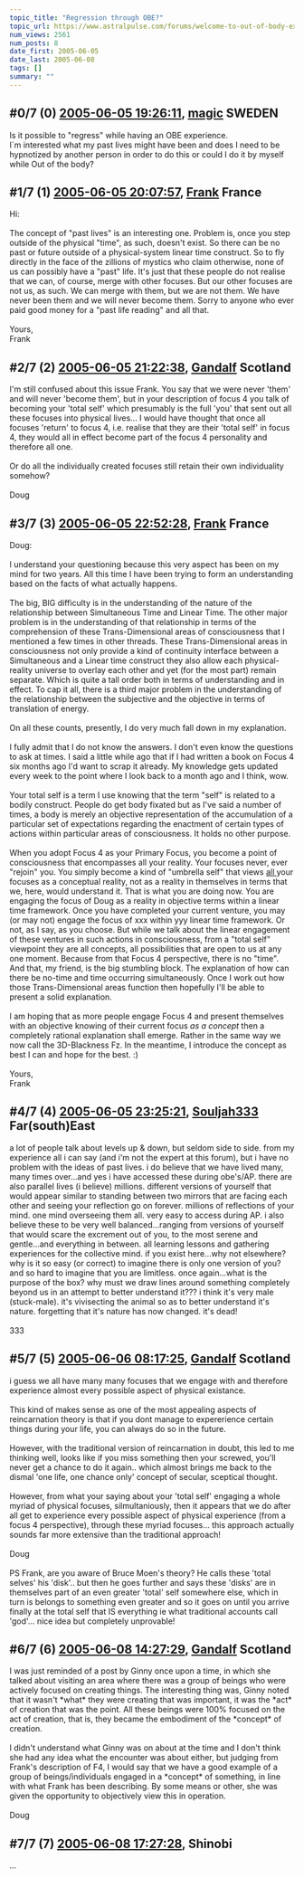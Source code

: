 ```yaml
---
topic_title: "Regression through OBE?"
topic_url: https://www.astralpulse.com/forums/welcome-to-out-of-body-experiences!/regression-through-obe
num_views: 2561
num_posts: 8
date_first: 2005-06-05
date_last: 2005-06-08
tags: []
summary: ""
---
```


## \#0/7 (0) [2005-06-05 19:26:11](https://www.astralpulse.com/forums/index.php?msg=165479), [magic](https://www.astralpulse.com/forums/profile/?u=9163) SWEDEN ##
<section>
Is it possible to "regress" while having an OBE experience.
<br>
I´m interested what my past lives might have been and does I need to be hypnotized by another person in order to do this or could I do it by myself while Out of the body?
</section>

## \#1/7 (1) [2005-06-05 20:07:57](https://www.astralpulse.com/forums/index.php?msg=165484), [Frank](https://www.astralpulse.com/forums/profile/?u=359) France ##
<section>
Hi:
<br>
<br>
The concept of "past lives" is an interesting one. Problem is, once you step outside of the physical "time", as such, doesn't exist. So there can be no past or future outside of a physical-system linear time construct. So to fly directly in the face of the zillions of mystics who claim otherwise, none of us can possibly have a "past" life. It's just that these people do not realise that we can, of course, merge with other focuses. But our other focuses are not us, as such. We can merge with them, but we are not them. We have never been them and we will never become them. Sorry to anyone who ever paid good money for a "past life reading" and all that.
<br>
<br>
Yours,
<br>
Frank
</section>

## \#2/7 (2) [2005-06-05 21:22:38](https://www.astralpulse.com/forums/index.php?msg=165492), [Gandalf](https://www.astralpulse.com/forums/profile/?u=850) Scotland ##
<section>
I'm still confused about this issue Frank. You say that we were never 'them' and will never 'become them', but in your description of focus 4 you talk of becoming your 'total self' which presumably is the full 'you' that sent out all these focuses into physical lives... I would have thought that once all focuses 'return' to focus 4, i.e. realise that they are their 'total self' in focus 4, they would all in effect become part of the focus 4 personality and therefore all one.
<br>
<br>
Or do all the individually created focuses still retain their own individuality somehow?
<br>
<br>
Doug
</section>

## \#3/7 (3) [2005-06-05 22:52:28](https://www.astralpulse.com/forums/index.php?msg=165506), [Frank](https://www.astralpulse.com/forums/profile/?u=359) France ##
<section>
Doug:
<br>
<br>
I understand your questioning because this very aspect has been on my mind for two years. All this time I have been trying to form an understanding based on the facts of what actually happens.
<br>
<br>
The big, BIG difficulty is in the understanding of the nature of the relationship between Simultaneous Time and Linear Time. The other major problem is in the understanding of that relationship in terms of the comprehension of these Trans-Dimensional areas of consciousness that I mentioned a few times in other threads. These Trans-Dimensional areas in consciousness not only provide a kind of continuity interface between a Simultaneous and a Linear time construct they also allow each physical-reality universe to overlay each other and yet (for the most part) remain separate. Which is quite a tall order both in terms of understanding and in effect. To cap it all, there is a third major problem in the understanding of the relationship between the subjective and the objective in terms of translation of energy.
<br>
<br>
On all these counts, presently, I do very much fall down in my explanation.
<br>
<br>
I fully admit that I do not know the answers. I don't even know the questions to ask at times. I said a little while ago that if I had written a book on Focus 4 six months ago I'd want to scrap it already. My knowledge gets updated every week to the point where I look back to a month ago and I think, wow.
<br>
<br>
Your total self is a term I use knowing that the term "self" is related to a bodily construct. People do get body fixated but as I've said a number of times, a body is merely an objective representation of the accumulation of a particular set of expectations regarding the enactment of certain types of actions within particular areas of consciousness. It holds no other purpose.
<br>
<br>
When you adopt Focus 4 as your Primary Focus, you become a point of consciousness that encompasses all your reality. Your focuses never, ever "rejoin" you. You simply become a kind of "umbrella self" that views
<u>
 all
</u>
your focuses as a conceptual reality, not as a reality in themselves in terms that we, here, would understand it. That is what you are doing now. You are engaging the focus of Doug as a reality in objective terms within a linear time framework. Once you have completed your current venture, you may (or may not) engage the focus of xxx within yyy linear time framework. Or not, as I say, as you choose. But while we talk about the linear engagement of these ventures in such actions in consciousness, from a "total self" viewpoint they are all concepts, all possibilities that are open to us at any one moment. Because from that Focus 4 perspective, there is no "time". And that, my friend, is the big stumbling block. The explanation of how can there be no-time and time occurring simultaneously. Once I work out how those Trans-Dimensional areas function then hopefully I'll be able to present a solid explanation.
<br>
<br>
I am hoping that as more people engage Focus 4 and present themselves with an objective knowing of their current focus
<i>
 as a concept
</i>
then a completely rational explanation shall emerge. Rather in the same way we now call the 3D-Blackness Fz. In the meantime, I introduce the concept as best I can and hope for the best. :)
<br>
<br>
Yours,
<br>
Frank
</section>

## \#4/7 (4) [2005-06-05 23:25:21](https://www.astralpulse.com/forums/index.php?msg=165511), [Souljah333](https://www.astralpulse.com/forums/profile/?u=8117) Far(south)East ##
<section>
a lot of people talk about levels up &amp; down, but seldom side to side. from my experience all i can say (and i'm not the expert at this forum), but i have no problem with the ideas of past lives. i do believe that we have lived many, many times over...and yes i have accessed these during obe's/AP. there are also parallel lives (i believe) millions. different versions of yourself that would appear similar to standing between two mirrors that are facing each other and seeing your reflection go on forever. millions of reflections of your mind. one mind overseeing them all. very easy to access during AP. i also believe these to be very well balanced...ranging from versions of yourself that would scare the excrement out of you, to the most serene and gentle...and everything in between. all learning lessons and gathering experiences for the collective mind. if you exist here...why not elsewhere? why is it so easy (or correct) to imagine there is only one version of you? and so hard to imagine that you are limitless. once again...what is the purpose of the box? why must we draw lines around something completely beyond us in an attempt to better understand it??? i think it's very male (stuck-male). it's vivisecting the animal so as to better understand it's nature. forgetting that it's nature has now changed. it's dead!
<br>
<br>
333
</section>

## \#5/7 (5) [2005-06-06 08:17:25](https://www.astralpulse.com/forums/index.php?msg=165550), [Gandalf](https://www.astralpulse.com/forums/profile/?u=850) Scotland ##
<section>
i guess we all have many many focuses that we engage with and therefore experience almost every possible aspect of physical existance.
<br>
<br>
This kind of makes sense as one of the most appealing aspects of reincarnation theory is that if you dont manage to expererience certain things during your life, you can always do so in the future.
<br>
<br>
However, with the traditional version of reincarnation in doubt, this led to me thinking well, looks like if you miss something then your screwed, you'll never get a chance to do it again.. which almost brings me back to the dismal 'one life, one chance only' concept of secular, sceptical thought.
<br>
<br>
However, from what your saying about your 'total self' engaging a whole myriad of physical focuses, silmultaniously, then it appears that we do after all get to experience every possible aspect of physical experience (from a focus 4 perspective), through these myriad focuses... this approach actually sounds far more extensive than the traditional approach!
<br>
<br>
Doug
<br>
<br>
PS Frank, are you aware of Bruce Moen's theory? He calls these 'total selves' his 'disk'.. but then he goes further and says these 'disks' are in themselves part of an even greater 'total' self somewhere else, which in turn is belongs to something even greater and so it goes on until you arrive finally at the total self that IS everything ie what traditional accounts call 'god'... nice idea but completely unprovable!
</section>

## \#6/7 (6) [2005-06-08 14:27:29](https://www.astralpulse.com/forums/index.php?msg=165879), [Gandalf](https://www.astralpulse.com/forums/profile/?u=850) Scotland ##
<section>
I was just reminded of a post by Ginny once upon a time, in which she talked about visiting an area where there was a group of beings who were actively focused on creating things. The interesting thing was, Ginny noted that it wasn't *what* they were creating that was important, it was the *act* of creation that was the point. All these beings were 100% focused on the act of creation, that is, they became the embodiment of the *concept* of creation.
<br>
<br>
I didn't understand what Ginny was on about at the time and I don't think she had any idea what the encounter was about either, but judging from Frank's description of F4, I would say that we have a good example of a group of beings/individuals engaged in a *concept* of something, in line with what Frank has been describing. By some means or other, she was given the opportunity to objectively view this in operation.
<br>
<br>
Doug
</section>

## \#7/7 (7) [2005-06-08 17:27:28](https://www.astralpulse.com/forums/index.php?msg=165906), Shinobi  ##
<section>
...
</section>